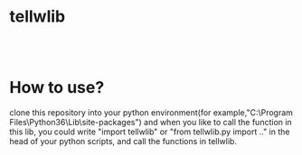 # tellwlib<br>
<br><br>
# How to use?<br>
clone this repository into your python environment(for example,"C:\Program Files\Python36\Lib\site-packages") and when you like to call the function in this lib, you could write "import tellwlib" or "from tellwlib.py import .." in the head of your python scripts, and call the functions in tellwlib.<br>
